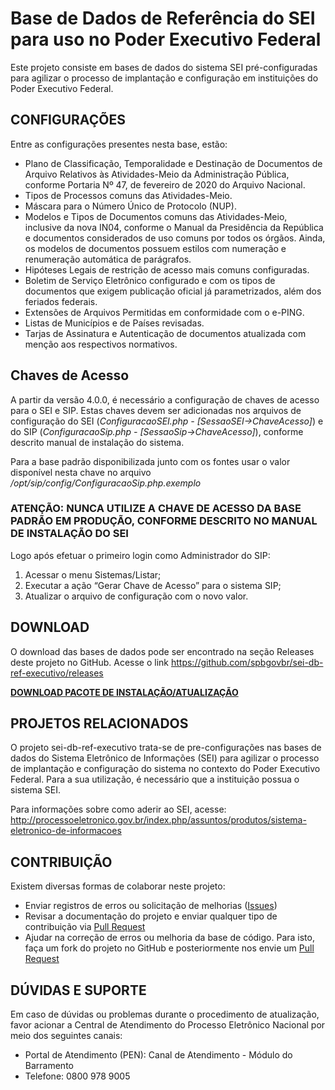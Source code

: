 # Base de Dados de Referência do SEI para uso no Poder Executivo Federal

Este projeto consiste em bases de dados do sistema SEI pré-configuradas para agilizar o processo de implantação e configuração em instituições do Poder Executivo Federal.

## CONFIGURAÇÕES

Entre as configurações presentes nesta base, estão:

* Plano de Classificação, Temporalidade e Destinação de Documentos de Arquivo Relativos às Atividades-Meio da Administração Pública, conforme Portaria Nº 47, de fevereiro de 2020 do Arquivo Nacional.
* Tipos de Processos comuns das Atividades-Meio.
* Máscara para o Número Único de Protocolo (NUP).
* Modelos e Tipos de Documentos comuns das Atividades-Meio, inclusive da nova IN04, conforme o Manual da Presidência da República e documentos considerados de uso comuns por todos os órgãos. Ainda, os modelos de documentos possuem estilos com numeração e renumeração automática de parágrafos.
* Hipóteses Legais de restrição de acesso mais comuns configuradas.
* Boletim de Serviço Eletrônico configurado e com os tipos de documentos que exigem publicação oficial já parametrizados, além dos feriados federais.
* Extensões de Arquivos Permitidas em conformidade com o e-PING.
* Listas de Municípios e de Países revisadas.
* Tarjas de Assinatura e Autenticação de documentos atualizada com menção aos respectivos normativos.


## Chaves de Acesso

A partir da versão 4.0.0, é necessário a configuração de chaves de acesso para o SEI e SIP. Estas chaves devem ser adicionadas nos arquivos de configuração do SEI (_ConfiguracaoSEI.php - [SessaoSEI->ChaveAcesso]_) e do SIP (_ConfiguracaoSip.php - [SessaoSip->ChaveAcesso]_), conforme descrito manual de instalação do sistema.

Para a base padrão disponibilizada junto com os fontes usar o valor disponível nesta chave no arquivo _/opt/sip/config/ConfiguracaoSip.php.exemplo_

### ATENÇÃO: NUNCA UTILIZE A CHAVE DE ACESSO DA BASE PADRÃO EM PRODUÇÃO, CONFORME DESCRITO NO MANUAL DE INSTALAÇÃO DO SEI

Logo após efetuar o primeiro login como Administrador do SIP:

1) Acessar o menu Sistemas/Listar;
2) Executar a ação “Gerar Chave de Acesso” para o sistema SIP;
3) Atualizar o arquivo de configuração com o novo valor.


## DOWNLOAD

O download das bases de dados pode ser encontrado na seção Releases deste projeto no GitHub.
Acesse o link https://github.com/spbgovbr/sei-db-ref-executivo/releases

**[DOWNLOAD PACOTE DE INSTALAÇÃO/ATUALIZAÇÃO](https://github.com/spbgovbr/sei-db-ref-executivo/releases)**


## PROJETOS RELACIONADOS

O projeto sei-db-ref-executivo trata-se de pre-configurações nas bases de dados do Sistema Eletrônico de Informações (SEI) para agilizar o processo de implantação e configuração do sistema no contexto do Poder Executivo Federal.
Para a sua utilização, é necessário que a instituição possua o sistema SEI.

Para informações sobre como aderir ao SEI, acesse:
http://processoeletronico.gov.br/index.php/assuntos/produtos/sistema-eletronico-de-informacoes


## CONTRIBUIÇÃO

Existem diversas formas de colaborar neste projeto:

* Enviar registros de erros ou solicitação de melhorias ([Issues](https://github.com/spbgovbr/sei-db-ref-executivo/issues))
* Revisar a documentação do projeto e enviar qualquer tipo de contribuição via [Pull Request](https://github.com/spbgovbr/sei-db-ref-executivo/pulls)
* Ajudar na correção de erros ou melhoria da base de código. Para isto, faça um fork do projeto no GitHub e posteriormente nos envie um [Pull Request](https://github.com/spbgovbr/sei-db-ref-executivo/pulls)


## DÚVIDAS E SUPORTE 

Em caso de dúvidas ou problemas durante o procedimento de atualização, favor acionar a Central de Atendimento do Processo Eletrônico Nacional por meio dos seguintes canais:

- Portal de Atendimento (PEN): Canal de Atendimento - Módulo do Barramento
- Telefone: 0800 978 9005

